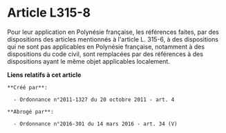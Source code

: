 # Article L315-8

Pour leur application en Polynésie française, les références faites, par des dispositions des articles mentionnés à l'article
L. 315-6, à des dispositions qui ne sont pas applicables en Polynésie française, notamment à des dispositions du code civil,
sont remplacées par des références à des dispositions ayant le même objet applicables localement.

**Liens relatifs à cet article**

	**Créé par**:

	  - Ordonnance n°2011-1327 du 20 octobre 2011 - art. 4

	**Abrogé par**:

	  - Ordonnance n°2016-301 du 14 mars 2016 - art. 34 (V)

